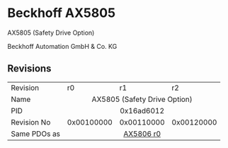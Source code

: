 # Beckhoff AX5805

AX5805 (Safety Drive Option)

Beckhoff Automation GmbH & Co. KG



## Revisions
<table>
<tr >
<td>Revision</td>
<td>r0</td>
<td>r1</td>
<td>r2</td>
</tr>
<tr >
<td>Name</td>
<td colspan=3 align="center">AX5805 (Safety Drive Option)</td>
</tr>
<tr >
<td>PID</td>
<td colspan=3 align="center">0x16ad6012</td>
</tr>
<tr >
<td>Revision No</td>
<td>0x00100000</td>
<td>0x00110000</td>
<td>0x00120000</td>
</tr>
<tr >
<td>Same PDOs as</td>
<td colspan=3 align="center"><a href="AX5806">AX5806 r0</a></td>
</tr>
</table>
